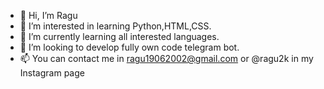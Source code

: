 - 👋 Hi, I’m Ragu
- 👀 I’m interested in learning Python,HTML,CSS.
- 🌱 I’m currently learning all interested languages.
- 💞️ I’m looking to develop fully own code telegram bot.
- 📫 You can contact me in ragu19062002@gmail.com or @ragu2k in my Instagram page 

<!---
Raguggg/Raguggg is a ✨ special ✨ repository because its `README.md` (this file) appears on your GitHub profile.
You can click the Preview link to take a look at your changes.
--->
